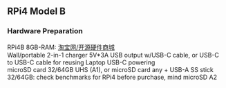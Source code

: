 ## RPi4 Model B
### Hardware Preparation
RPi4B 8GB-RAM: [淘宝网/开源硬件商城](https://item.taobao.com/item.htm?spm=a2oq0.12575281.0.0.25911debe0i6Wl&ft=t&id=596761703325&src=raspberrypi)  
Wall/portable 2-in-1 charger 5V*3A USB output w/USB-C cable, or USB-C to USB-C cable for reusing Laptop USB-C powering  
microSD card 32/64GB UHS (A1), or microSD card any + USB-A SS stick 32/64GB: check benchmarks for RPi4 before purchase, mind microSD A2  
